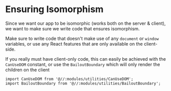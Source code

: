 # Ensuring Isomorphism

Since we want our app to be isomorphic \(works both on the server & client\), we want to make sure we write code that ensures isomorphism.

Make sure to write code that doesn't make use of any `document` or `window` variables, or use any React features that are only available on the client-side.

If you really must have client-only code, this can easily be achieved with the `CanUseDOM` constant, or use the `BailoutBoundary` which will only render the children on the client

```text
import CanUseDOM from '@//:modules/utilities/CanUseDOM';
import BailoutBoundary from '@//:modules/utilities/BailoutBoundary';
```
